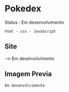 <h1> Pokedex </h1>
 Status : Em desenvolvimento
 
````
html - css - JavaScript

````
Site 
---
--> Em desenvolvimento

Imagem Previa 
---
    Em desenvolvimento

